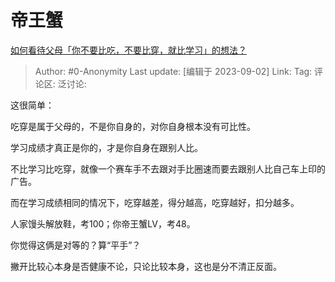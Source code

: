 # 帝王蟹
[如何看待父母「你不要比吃，不要比穿，就比学习」的想法？](https://www.zhihu.com/question/324437913/answer/3193775455)

> Author: #0-Anonymity
> Last update: [编辑于 2023-09-02]
> Link:
> Tag:
> 评论区:
> 泛讨论:

这很简单：

吃穿是属于父母的，不是你自身的，对你自身根本没有可比性。

学习成绩才真正是你的，才是你自身在跟别人比。

不比学习比吃穿，就像一个赛车手不去跟对手比圈速而要去跟别人比自己车上印的广告。

而在学习成绩相同的情况下，吃穿越差，得分越高，吃穿越好，扣分越多。

人家馒头解放鞋，考100；你帝王蟹LV，考48。

你觉得这俩是对等的？算“平手”？

撇开比较心本身是否健康不论，只论比较本身，这也是分不清正反面。